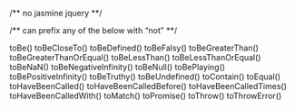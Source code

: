 /** no jasmine jquery **/

/** can prefix any of the below with “not” **/

toBe()
toBeCloseTo()
toBeDefined()
toBeFalsy()
toBeGreaterThan()
toBeGreaterThanOrEqual()
toBeLessThan()
toBeLessThanOrEqual()
toBeNaN()
toBeNegativeInfinity()
toBeNull()
toBePlaying()
toBePositiveInfinity()
toBeTruthy()
toBeUndefined()
toContain()
toEqual()
toHaveBeenCalled()
toHaveBeenCalledBefore()
toHaveBeenCalledTimes()
toHaveBeenCalledWith()
toMatch()
toPromise()
toThrow()
toThrowError()
